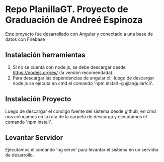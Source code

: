 # Repo PlanillaGT. Proyecto de Graduación de Andreé Espinoza

Este proyecto fue desarrollado con Angular y conectado a una base de datos con Firebase

## Instalación herramientas

1. Si no se cuenta con node.js, se debe descargar desde https://nodejs.org/es/ (la versión recomendada).
2. Para descargar las dependencias de angular cli, luego de descargar node.js se ejecuta en cmd el comando 'npm install -g @angular/cli'.

## Instalación Proyecto

Luego de descargar el condigo fuente del sistema desde github, en cmd nos colocamos en la ruta de la carpeta de descarga y ejecutamos el comando 'npm install'.

## Levantar Servidor

Ejecutamos el comando 'ng serve' para levantar el sistema en un servidor de desarrollo.
